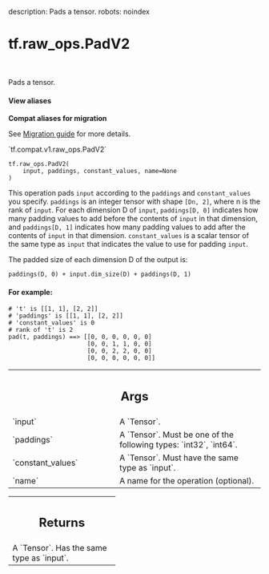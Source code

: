 description: Pads a tensor.
robots: noindex

# tf.raw_ops.PadV2

<!-- Insert buttons and diff -->

<table class="tfo-notebook-buttons tfo-api nocontent" align="left">

</table>



Pads a tensor.


<section class="expandable">
  <h4 class="showalways">View aliases</h4>
  <p>
<b>Compat aliases for migration</b>
<p>See
<a href="https://www.tensorflow.org/guide/migrate">Migration guide</a> for
more details.</p>
<p>`tf.compat.v1.raw_ops.PadV2`</p>
</p>
</section>

<pre class="devsite-click-to-copy prettyprint lang-py tfo-signature-link">
<code>tf.raw_ops.PadV2(
    input, paddings, constant_values, name=None
)
</code></pre>



<!-- Placeholder for "Used in" -->

This operation pads `input` according to the `paddings` and `constant_values`
you specify. `paddings` is an integer tensor with shape `[Dn, 2]`, where n is
the rank of `input`. For each dimension D of `input`, `paddings[D, 0]` indicates
how many padding values to add before the contents of `input` in that dimension,
and `paddings[D, 1]` indicates how many padding values to add after the contents
of `input` in that dimension. `constant_values` is a scalar tensor of the same
type as `input` that indicates the value to use for padding `input`.

The padded size of each dimension D of the output is:

`paddings(D, 0) + input.dim_size(D) + paddings(D, 1)`

#### For example:



```
# 't' is [[1, 1], [2, 2]]
# 'paddings' is [[1, 1], [2, 2]]
# 'constant_values' is 0
# rank of 't' is 2
pad(t, paddings) ==> [[0, 0, 0, 0, 0, 0]
                      [0, 0, 1, 1, 0, 0]
                      [0, 0, 2, 2, 0, 0]
                      [0, 0, 0, 0, 0, 0]]
```

<!-- Tabular view -->
 <table class="responsive fixed orange">
<colgroup><col width="214px"><col></colgroup>
<tr><th colspan="2"><h2 class="add-link">Args</h2></th></tr>

<tr>
<td>
`input`<a id="input"></a>
</td>
<td>
A `Tensor`.
</td>
</tr><tr>
<td>
`paddings`<a id="paddings"></a>
</td>
<td>
A `Tensor`. Must be one of the following types: `int32`, `int64`.
</td>
</tr><tr>
<td>
`constant_values`<a id="constant_values"></a>
</td>
<td>
A `Tensor`. Must have the same type as `input`.
</td>
</tr><tr>
<td>
`name`<a id="name"></a>
</td>
<td>
A name for the operation (optional).
</td>
</tr>
</table>



<!-- Tabular view -->
 <table class="responsive fixed orange">
<colgroup><col width="214px"><col></colgroup>
<tr><th colspan="2"><h2 class="add-link">Returns</h2></th></tr>
<tr class="alt">
<td colspan="2">
A `Tensor`. Has the same type as `input`.
</td>
</tr>

</table>

